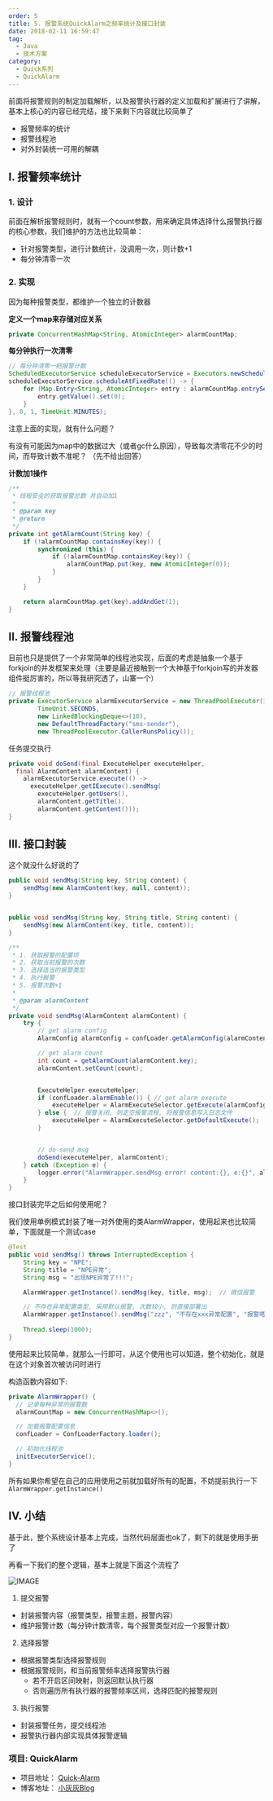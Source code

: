 ```yaml
---
order: 5
title: 5. 报警系统QuickAlarm之频率统计及接口封装
date: 2018-02-11 16:59:47
tag:
  - Java
  - 技术方案
category:
  - Quick系列
  - QuickAlarm
---
```


前面将报警规则的制定加载解析，以及报警执行器的定义加载和扩展进行了讲解，基本上核心的内容已经完结，接下来剩下内容就比较简单了

- 报警频率的统计
- 报警线程池
- 对外封装统一可用的解耦

<!-- more -->

## I. 报警频率统计

### 1. 设计

前面在解析报警规则时，就有一个count参数，用来确定具体选择什么报警执行器的核心参数，我们维护的方法也比较简单：

- 针对报警类型，进行计数统计，没调用一次，则计数+1
- 每分钟清零一次

### 2. 实现

因为每种报警类型，都维护一个独立的计数器

**定义一个map来存储对应关系**

```java
private ConcurrentHashMap<String, AtomicInteger> alarmCountMap;
```

**每分钟执行一次清零**

```java
// 每分钟清零一把报警计数
ScheduledExecutorService scheduleExecutorService = Executors.newScheduledThreadPool(1);
scheduleExecutorService.scheduleAtFixedRate(() -> {
    for (Map.Entry<String, AtomicInteger> entry : alarmCountMap.entrySet()) {
        entry.getValue().set(0);
    }
}, 0, 1, TimeUnit.MINUTES);
```

注意上面的实现，就有什么问题？

有没有可能因为map中的数据过大（或者gc什么原因），导致每次清零花不少的时间，而导致计数不准呢？ （先不给出回答）

**计数加1操作**

```java
/**
 * 线程安全的获取报警总数 并自动加1
 *
 * @param key
 * @return
 */
private int getAlarmCount(String key) {
    if (!alarmCountMap.containsKey(key)) {
        synchronized (this) {
            if (!alarmCountMap.containsKey(key)) {
                alarmCountMap.put(key, new AtomicInteger(0));
            }
        }
    }

    return alarmCountMap.get(key).addAndGet(1);
}
```


## II. 报警线程池

目前也只是提供了一个非常简单的线程池实现，后面的考虑是抽象一个基于forkjoin的并发框架来处理（主要是最近接触到一个大神基于forkjoin写的并发器组件挺厉害的，所以等我研究透了，山寨一个）

```java
// 报警线程池
private ExecutorService alarmExecutorService = new ThreadPoolExecutor(3, 5, 60,
        TimeUnit.SECONDS,
        new LinkedBlockingDeque<>(10), 
        new DefaultThreadFactory("sms-sender"),
        new ThreadPoolExecutor.CallerRunsPolicy());
```


任务提交执行

```java
private void doSend(final ExecuteHelper executeHelper, 
  final AlarmContent alarmContent) {
    alarmExecutorService.execute(() ->
      executeHelper.getIExecute().sendMsg(
        executeHelper.getUsers(), 
        alarmContent.getTitle(), 
        alarmContent.getContent()));
}
```

## III. 接口封装

这个就没什么好说的了

```java
public void sendMsg(String key, String content) {
    sendMsg(new AlarmContent(key, null, content));
}


public void sendMsg(String key, String title, String content) {
    sendMsg(new AlarmContent(key, title, content));
}

/**
 * 1. 获取报警的配置项
 * 2. 获取当前报警的次数
 * 3. 选择适当的报警类型
 * 4. 执行报警
 * 5. 报警次数+1
 *
 * @param alarmContent
 */
private void sendMsg(AlarmContent alarmContent) {
    try {
        // get alarm config
        AlarmConfig alarmConfig = confLoader.getAlarmConfig(alarmContent.key);

        // get alarm count
        int count = getAlarmCount(alarmContent.key);
        alarmContent.setCount(count);


        ExecuteHelper executeHelper;
        if (confLoader.alarmEnable()) { // get alarm execute
            executeHelper = AlarmExecuteSelector.getExecute(alarmConfig, count);
        } else {  // 报警关闭, 则走空报警流程, 将报警信息写入日志文件
            executeHelper = AlarmExecuteSelector.getDefaultExecute();
        }


        // do send msg
        doSend(executeHelper, alarmContent);
    } catch (Exception e) {
        logger.error("AlarmWrapper.sendMsg error! content:{}, e:{}", alarmContent, e);
    }
}
```

接口封装完毕之后如何使用呢？

我们使用单例模式封装了唯一对外使用的类AlarmWrapper，使用起来也比较简单，下面就是一个测试case

```java
@Test
public void sendMsg() throws InterruptedException {
    String key = "NPE";
    String title = "NPE异常";
    String msg = "出现NPE异常了!!!";

    AlarmWrapper.getInstance().sendMsg(key, title, msg);  // 微信报警

    // 不存在异常配置类型, 采用默认报警, 次数较小, 则直接部署出
    AlarmWrapper.getInstance().sendMsg("zzz", "不存在xxx异常配置", "报警嗒嗒嗒嗒");
    
    Thread.sleep(1000);
}
```

使用起来比较简单，就那么一行即可，从这个使用也可以知道，整个初始化，就是在这个对象首次被访问时进行

构造函数内容如下:

```java
private AlarmWrapper() {
  // 记录每种异常的报警数
  alarmCountMap = new ConcurrentHashMap<>();

  // 加载报警配置信息
  confLoader = ConfLoaderFactory.loader();

  // 初始化线程池
  initExecutorService();
}
```

所有如果你希望在自己的应用使用之前就加载好所有的配置，不妨提前执行一下 `AlarmWrapper.getInstance()`

## IV. 小结

基于此，整个系统设计基本上完成，当然代码层面也ok了，剩下的就是使用手册了


再看一下我们的整个逻辑，基本上就是下面这个流程了

![IMAGE](https://s17.mogucdn.com/mlcdn/c45406/180209_3f276k99cb3k1kec5g184f6c4hb7f_2030x996.jpg)


1. 提交报警
  - 封装报警内容（报警类型，报警主题，报警内容）
  - 维护报警计数（每分钟计数清零，每个报警类型对应一个报警计数）

2. 选择报警
  - 根据报警类型选择报警规则
  - 根据报警规则，和当前报警频率选择报警执行器
    - 若不开启区间映射，则返回默认执行器
    - 否则遍历所有执行器的报警频率区间，选择匹配的报警规则

3. 执行报警
  - 封装报警任务，提交线程池
  - 报警执行器内部实现具体报警逻辑


### 项目: QuickAlarm

- 项目地址： [Quick-Alarm](https://github.com/liuyueyi/quick-alarm)
- 博客地址： [小灰灰Blog](https://liuyueyi.github.io/hexblog/)

